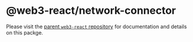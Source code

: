 # @web3-react/network-connector

Please visit the [parent `web3-react` repository](https://github.com/NoahZinsmeister/web3-react) for documentation and details on this packge.
